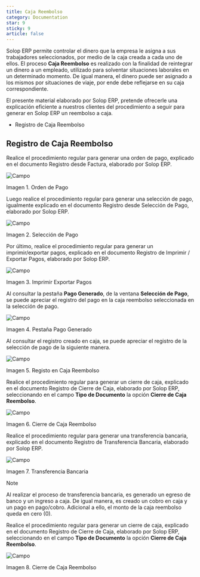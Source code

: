 ```yaml
---
title: Caja Reembolso
category: Documentation
star: 9
sticky: 9
article: false
---
```


Solop ERP permite controlar el dinero que la empresa le asigna a sus trabajadores seleccionados, por medio de la caja creada a cada uno de ellos. El proceso **Caja Reembolso** es realizado con la finalidad de reintegrar un dinero a un empleado, utilizado para solventar situaciones laborales en un determinado momento. De igual manera, el dinero puede ser asignado a los mismos por situaciones de viaje, por ende debe reflejarse en su caja correspondiente.

El presente material elaborado por Solop ERP, pretende ofrecerle una explicación eficiente a nuestros clientes del procedimiento a seguir para generar en Solop ERP un reembolso a caja.

- Registro de Caja Reembolso

## Registro de Caja Reembolso

Realice el procedimiento regular para generar una orden de pago, explicado en el documento Registro desde Factura, elaborado por Solop ERP.

![Campo](/assets/img/docs/balance-management/bam-balance-image206.png)

Imagen 1. Orden de Pago

Luego realice el procedimiento regular para generar una selección de pago, igualmente explicado en el documento Registro desde Selección de Pago, elaborado por Solop ERP.

![Campo](/assets/img/docs/balance-management/bam-balance-image207.png)

Imagen 2. Selección de Pago

Por último, realice el procedimiento regular para generar un imprimir/exportar pagos, explicado en el documento Registro de Imprimir / Exportar Pagos, elaborado por Solop ERP.

![Campo](/assets/img/docs/balance-management/bam-balance-image208.png)

Imagen 3. Imprimir Exportar Pagos

Al consultar la pestaña **Pago Generado**, de la ventana **Selección de Pago**, se puede apreciar el registro del pago en la caja reembolso seleccionada en la selección de pago.

![Campo](/assets/img/docs/balance-management/bam-balance-image209.png)

Imagen 4. Pestaña Pago Generado

Al consultar el registro creado en caja, se puede apreciar el registro de la selección de pago de la siguiente manera.

![Campo](/assets/img/docs/balance-management/bam-balance-image210.png)

Imagen 5. Registo en Caja Reembolso

Realice el procedimiento regular para generar un cierre de caja, explicado en el documento Registro de Cierre de Caja, elaborado por Solop ERP, seleccionando en el campo **Tipo de Documento** la opción **Cierre de Caja Reembolso**.

![Campo](/assets/img/docs/balance-management/bam-balance-image211.png)

Imagen 6. Cierre de Caja Reembolso

Realice el procedimiento regular para generar una transferencia bancaria, explicado en el documento Registro de Transferencia Bancaria, elaborado por Solop ERP.

![Campo](/assets/img/docs/balance-management/bam-balance-image212.png)

Imagen 7. Transferencia Bancaria

Note

Al realizar el proceso de transferencia bancaria, es generado un egreso de banco y un ingreso a caja. De igual manera, es creado un cobro en caja y un pago en pago/cobro. Adicional a ello, el monto de la caja reembolso queda en cero (0).

Realice el procedimiento regular para generar un cierre de caja, explicado en el documento Registro de Cierre de Caja, elaborado por Solop ERP, seleccionando en el campo **Tipo de Documento** la opción **Cierre de Caja Reembolso**.

![Campo](/assets/img/docs/balance-management/bam-balance-image213.png)

Imagen 8. Cierre de Caja Reembolso
